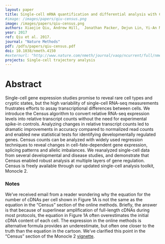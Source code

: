 ```yaml
---
layout: paper
title: Single-cell mRNA quantification and differential analysis with Census
#image: /images/papers/qiu-census.png
image: /images/papers/qiu-census.png
authors: Xiaojie Qiu, Andrew Hill,	Jonathan Packer, Dejun Lin,	Yi-An Ma, Cole Trapnell
year: 2017
ref: Qiu et al. 2017.
journal: "Nature Methods"
pdf: /pdfs/papers/qiu-census.pdf
doi: 10.1038/nmeth.4150
#externurl: "http://www.nature.com/nmeth/journal/vaop/ncurrent/full/nmeth.4150.html"
projects: Single-cell trajectory analysis
---
```


# Abstract

Single-cell gene expression studies promise to reveal rare cell types and cryptic states, but the high variability of single-cell RNA-seq measurements frustrates efforts to assay transcriptional differences between cells. We introduce the Census algorithm to convert relative RNA-seq expression levels into relative transcript counts without the need for experimental spike-in controls. Analyzing changes in relative transcript counts led to dramatic improvements in accuracy compared to normalized read counts and enabled new statistical tests for identifying developmentally regulated genes. Census counts can be analyzed with widely used regression techniques to reveal changes in cell-fate-dependent gene expression, splicing patterns and allelic imbalances. We reanalyzed single-cell data from several developmental and disease studies, and demonstrate that Census enabled robust analysis at multiple layers of gene regulation. Census is freely available through our updated single-cell analysis toolkit, Monocle 2.


### Notes
We’ve received email from a reader wondering why the equation for the number of cDNAs per cell shown in Figure 1A is not the same as the equation in the “Census” section of the online methods. Briefly, the answer is that because of superlinear amplification of full-length cDNAs during most protocols, the equation in Figure 1A often overestimates the initial cDNA content of each cell. The expression in the online methods is alternative formula provides an underestimate, but often one closer to the truth than the equation in the cartoon. We’ve clarified this point in the “Census” section of the Monocle 2 [vignette](http://bioconductor.org/packages/devel/bioc/vignettes/monocle/inst/doc/monocle-vignette.pdf).
